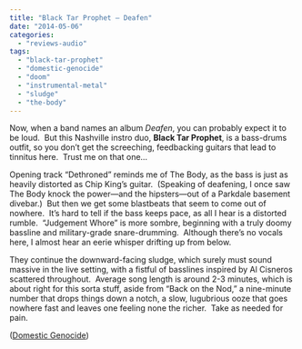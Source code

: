 ```yaml
---
title: "Black Tar Prophet – Deafen"
date: "2014-05-06"
categories: 
  - "reviews-audio"
tags: 
  - "black-tar-prophet"
  - "domestic-genocide"
  - "doom"
  - "instrumental-metal"
  - "sludge"
  - "the-body"
---
```


Now, when a band names an album _Deafen_, you can probably expect it to be loud.  But this Nashville instro duo, **Black Tar Prophet**, is a bass-drums outfit, so you don’t get the screeching, feedbacking guitars that lead to tinnitus here.  Trust me on that one…

Opening track “Dethroned” reminds me of The Body, as the bass is just as heavily distorted as Chip King’s guitar.  (Speaking of deafening, I once saw The Body knock the power—and the hipsters—out of a Parkdale basement divebar.)  But then we get some blastbeats that seem to come out of nowhere.  It’s hard to tell if the bass keeps pace, as all I hear is a distorted rumble.  “Judgement Whore” is more sombre, beginning with a truly doomy bassline and military-grade snare-drumming.  Although there’s no vocals here, I almost hear an eerie whisper drifting up from below.

They continue the downward-facing sludge, which surely must sound massive in the live setting, with a fistful of basslines inspired by Al Cisneros scattered throughout.  Average song length is around 2-3 minutes, which is about right for this sorta stuff, aside from “Back on the Nod,” a nine-minute number that drops things down a notch, a slow, lugubrious ooze that goes nowhere fast and leaves one feeling none the richer.  Take as needed for pain.

([Domestic Genocide](http://www.domesticgenociderecords.com/))
